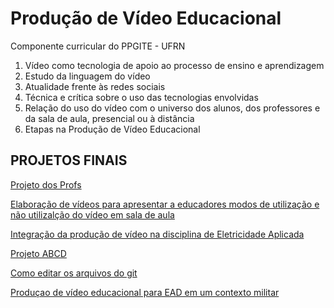 # Produção de Vídeo Educacional
Componente curricular do PPGITE - UFRN

1. Vídeo como tecnologia de apoio ao processo de ensino e aprendizagem
1. Estudo da linguagem do vídeo
1. Atualidade frente às redes sociais
1. Técnica e crítica sobre o uso das tecnologias envolvidas
1. Relação do uso do vídeo com o universo dos alunos, dos professores e da sala de aula, presencial ou à distância
1. Etapas na Produção de Vídeo Educacional

## PROJETOS FINAIS

[Projeto dos Profs](aquilesakynara.md)

[Elaboração de vídeos para apresentar a educadores modos de utilização e não utilizalção do vídeo em sala de aula](PlayEduc.md)

[Integração da produção de vídeo na disciplina de Eletricidade Aplicada](elet.md)

[Projeto ABCD](GrupoABCD.md)

[Como editar os arquivos do git](https://www.markdownguide.org/basic-syntax)

[Produçao de vídeo educacional para EAD em um contexto militar](Pand@.md)
